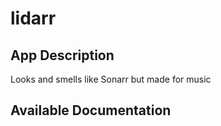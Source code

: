 # lidarr

## App Description

Looks and smells like Sonarr but made for music

## Available Documentation

